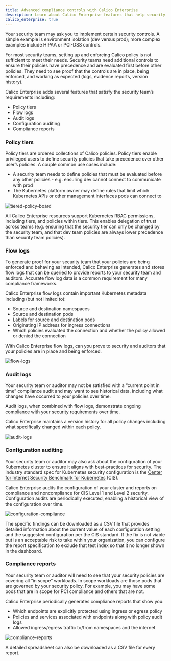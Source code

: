 ```yaml
---
title: Advanced compliance controls with Calico Enterprise
description: Learn about Calico Enterprise features that help security teams provide evidence and proof of compliance. 
calico_enterprise: true
---
```


Your security team may ask you to implement certain security controls. A simple example is environment isolation (dev versus prod); more complex examples include HIPAA or PCI-DSS controls.

For most security teams, setting up and enforcing Calico policy is not sufficient to meet their needs.
Security teams need additional controls to ensure their policies have precedence and are evaluated first before other policies. They need to see proof that the controls are in place, being enforced, and working as expected (logs, evidence reports, version history).

Calico Enterprise adds several features that satisfy the security team’s requirements including:

- Policy tiers
- Flow logs
- Audit logs
- Configuration auditing
- Compliance reports

### Policy tiers

Policy tiers are ordered collections of Calico policies. Policy tiers enable privileged users to define security policies that take precedence over other user’s policies. A couple common use cases include:

- A security team needs to define policies that must be evaluated before any other policies - e.g. ensuring dev cannot connect to communicate with prod
- The Kubernetes platform owner may define rules that limit which Kubernetes APIs or other management interfaces pods can connect to

![tiered-policy-board]({{site.baseurl}}/images/tiered-policy-board.png)

All Calico Enterprise resources support Kubernetes RBAC permissions, including tiers, and policies within tiers. This enables delegation of trust across teams (e.g. ensuring that the security tier can only be changed by the security team, and that dev team policies are always lower precedence than security team policies).

### Flow logs

To generate proof for your security team that your policies are being enforced and behaving as intended, Calico Enterprise generates and stores flow logs that can be queried to provide reports to your security team and auditors. Accurate flow log data is a common requirement for many compliance frameworks. 

Calico Enterprise flow logs contain important Kubernetes metadata including (but not limited to):

- Source and destination namespaces
- Source and destination pods
- Labels for source and destination pods
- Originating IP address for ingress connections
- Which policies evaluated the connection and whether the policy allowed or denied the connection

With Calico Enterprise flow logs, can you prove to security and auditors that your policies are in place and being enforced. 

![flow-logs]({{site.baseurl}}/images/flow-logs.png)

### Audit logs

Your security team or auditor may not be satisfied with a “current point in time” compliance audit and may want to see historical data, including what changes have occurred to your policies over time.

Audit logs, when combined with flow logs, demonstrate ongoing compliance with your security requirements over time.

Calico Enterprise maintains a version history for all policy changes including what specifically changed within each policy.

![audit-logs]({{site.baseurl}}/images/audit-logs.png)

### Configuration auditing

Your security team or auditor may also ask about the configuration of your Kubernetes cluster to ensure it aligns with best-practices for security. The industry standard spec for Kubernetes security configuration is the [Center for Internet Security Benchmark for Kubernetes](https://www.cisecurity.org/benchmark/kubernetes/) (CIS).

Calico Enterprise audits the configuration of your cluster and reports on compliance and noncompliance for CIS Level 1 and Level 2 security. Configuration audits are periodically executed, enabling a historical view of the configuration over time. 

![configuration-compliance]({{site.baseurl}}/images/configuration-compliance.png)

The specific findings can be downloaded as a CSV file that provides detailed information about the current value of each configuration setting and the suggested configuration per the CIS standard. If the fix is not viable but is an acceptable risk to take within your organization, you can configure the report specification to exclude that test index so that it no longer shown in the dashboard.

### Compliance reports

Your security team or auditor will need to see that your security policies are covering all “in scope” workloads. In scope workloads are those pods that are governed by your security policy. For example, you may have some pods that are in scope for PCI compliance and others that are not.

Calico Enterprise periodically generates compliance reports that show you:

- Which endpoints are explicitly protected using ingress or egress policy
- Policies and services associated with endpoints along with policy audit logs
- Allowed ingress/egress traffic to/from namespaces and the internet

![compliance-reports]({{site.baseurl}}/images/compliance-reports.png)

A detailed spreadsheet can also be downloaded as a CSV file for every report.